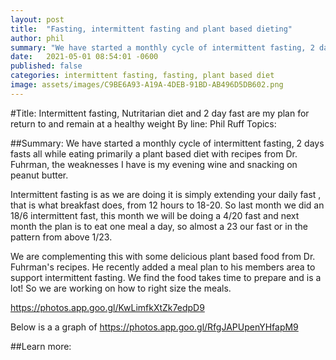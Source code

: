```yaml
---
layout: post
title:  "Fasting, intermittent fasting and plant based dieting"
author: phil
summary: "We have started a monthly cycle of intermittent fasting, 2 days fasts all while eating primarily a plant based diet with recipes from Dr. Fuhrman, the weaknesses I have is my evening wine and snacking on peanut butter."
date:   2021-05-01 08:54:01 -0600
published: false
categories: intermittent fasting, fasting, plant based diet
image: assets/images/C9BE6A93-A19A-4DEB-91BD-AB496D5DB602.png
---
```

#Title: Intermittent fasting, Nutritarian diet and 2 day fast are my plan for  return to and remain at a healthy weight
By line: Phil Ruff 
Topics:

##Summary:
We have started a monthly cycle of intermittent fasting, 2 days fasts all while eating primarily a plant based diet with recipes from Dr. Fuhrman, the weaknesses I have is my evening wine and snacking on peanut butter.

Intermittent fasting is as we are doing it is simply extending your daily fast , that is what breakfast does, from 12 hours to 18-20. So last month we did an 18/6 intermittent fast, this month we will be doing a 4/20 fast and next month the plan is to eat one meal a day, so almost a 23 our fast or in the pattern from above 1/23.

We are complementing this with some delicious plant based food from Dr. Fuhrman's recipes. He recently added a meal plan to his members area to support intermittent fasting. We find the food takes time to prepare and is a lot! So we are working on how to right size the meals.


https://photos.app.goo.gl/KwLimfkXtZk7edpD9


Below is a a graph of 
https://photos.app.goo.gl/RfgJAPUpenYHfapM9

##Learn more:
